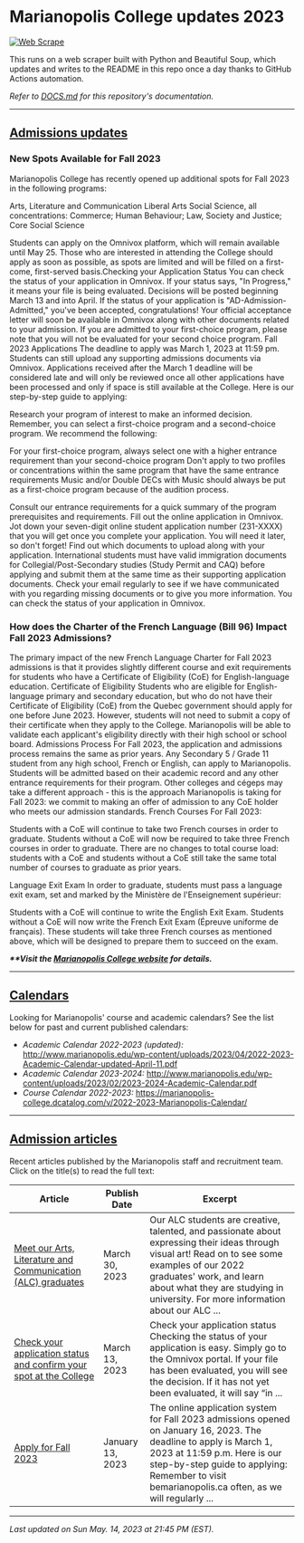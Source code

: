 # Marianopolis College updates 2023

[![Web Scrape](https://github.com/cw118/mari-updates/actions/workflows/scrape.yml/badge.svg)](https://github.com/cw118/mari-updates/actions/workflows/scrape.yml)

This runs on a web scraper built with Python and Beautiful Soup, which updates and writes to the README in this repo once a day thanks to GitHub Actions automation.

*Refer to [DOCS.md](DOCS.md) for this repository's documentation.*

---

## [Admissions updates](https://www.bemarianopolis.ca/admissions/updates/)

### New Spots Available for Fall 2023
Marianopolis College has recently opened up additional spots for Fall 2023 in the following programs: 

Arts, Literature and Communication 
Liberal Arts 
Social Science, all concentrations: Commerce; Human Behaviour; Law, Society and Justice; Core Social Science 

Students can apply on the Omnivox platform, which will remain available until May 25. Those who are interested in attending the College should apply as soon as possible, as spots are limited and will be filled on a first-come, first-served basis.Checking your Application Status
You can check the status of your application in Omnivox. If your status says, "In Progress," it means your file is being evaluated. Decisions will be posted beginning March 13 and into April. 
If the status of your application is "AD-Admission-Admitted," you've been accepted, congratulations! Your official acceptance letter will soon be available in Omnivox along with other documents related to your admission. 
If you are admitted to your first-choice program, please note that you will not be evaluated for your second choice program. Fall 2023 Applications
The deadline to apply was March 1, 2023 at 11:59 pm. Students can still upload any supporting admissions documents via Omnivox. Applications received after the March 1 deadline will be considered late and will only be reviewed once all other applications have been processed and only if space is still available at the College. 
Here is our step-by-step guide to applying:

Research your program of interest to make an informed decision. Remember, you can select a first-choice program and a second-choice program. We recommend the following:

For your first-choice program, always select one with a higher entrance requirement than your second-choice program
Don't apply to two profiles or concentrations within the same program that have the same entrance requirements
Music and/or Double DECs with Music should always be put as a first-choice program because of the audition process.


Consult our entrance requirements for a quick summary of the program prerequisites and requirements.
Fill out the online application in Omnivox.
Jot down your seven-digit online student application number (231-XXXX) that you will get once you complete your application. You will need it later, so don't forget!
Find out which documents to upload along with your application.
International students must have valid immigration documents for Collegial/Post-Secondary studies (Study Permit and CAQ) before applying and submit them at the same time as their supporting application documents.
Check your email regularly to see if we have communicated with you regarding missing documents or to give you more information.
You can check the status of your application in Omnivox.

### How does the Charter of the French Language (Bill 96) Impact Fall 2023 Admissions?
The primary impact of the new French Language Charter for Fall 2023 admissions is that it provides slightly different course and exit requirements for students who have a Certificate of Eligibility (CoE) for English-language education.
Certificate of Eligibility
Students who are eligible for English-language primary and secondary education, but who do not have their Certificate of Eligibility (CoE) from the Quebec government should apply for one before June 2023. However, students will not need to submit a copy of their certificate when they apply to the College. Marianopolis will be able to validate each applicant's eligibility directly with their high school or school board.
Admissions Process
For Fall 2023, the application and admissions process remains the same as prior years. Any Secondary 5 / Grade 11 student from any high school, French or English, can apply to Marianopolis. Students will be admitted based on their academic record and any other entrance requirements for their program.
Other colleges and cégeps may take a different approach - this is the approach Marianopolis is taking for Fall 2023: we commit to making an offer of admission to any CoE holder who meets our admission standards.
French Courses
For Fall 2023:

Students with a CoE will continue to take two French courses in order to graduate.
Students without a CoE will now be required to take three French courses in order to graduate.
There are no changes to total course load: students with a CoE and students without a CoE still take the same total number of courses to graduate as prior years.

Language Exit Exam
In order to graduate, students must pass a language exit exam, set and marked by the Ministère de l'Enseignement supérieur:

Students with a CoE will continue to write the English Exit Exam.
Students without a CoE will now write the French Exit Exam (Épreuve uniforme de français). These students will take three French courses as mentioned above, which will be designed to prepare them to succeed on the exam.

***\*\*Visit the [Marianopolis College website](https://www.bemarianopolis.ca/admissions/updates/) for details.***

---

## [Calendars](https://www.marianopolis.edu/campus-life/calendar/)

Looking for Marianopolis' course and academic calendars? See the list below for past and current published calendars:

- *Academic Calendar 2022-2023 (updated):* <http://www.marianopolis.edu/wp-content/uploads/2023/04/2022-2023-Academic-Calendar-updated-April-11.pdf>
- *Academic Calendar 2023-2024:* <http://www.marianopolis.edu/wp-content/uploads/2023/02/2023-2024-Academic-Calendar.pdf>
- *Course Calendar 2022-2023:* <https://marianopolis-college.dcatalog.com/v/2022-2023-Marianopolis-Calendar/>

---

## [Admission articles](https://www.bemarianopolis.ca/category/admissions/)

Recent articles published by the Marianopolis staff and recruitment team. Click on the title(s) to read the full text:

| Article | Publish Date | Excerpt |
| ------- | ------------ | ------- |
| [Meet our Arts, Literature and Communication (ALC) graduates](https://www.bemarianopolis.ca/meet-our-arts-literature-and-communication-alc-students/) | March 30, 2023 | Our ALC students are creative, talented, and passionate about expressing their ideas through visual art! Read on to see some examples of our 2022 graduates' work, and learn about what they are studying in university. For more information about our ALC ... |
| [Check your application status and confirm your spot at the College](https://www.bemarianopolis.ca/check-status-confirm/) | March 13, 2023 | Check your application status Checking the status of your application is easy. Simply go to the Omnivox portal. If your file has been evaluated, you will see the decision. If it has not yet been evaluated, it will say “in ... |
| [Apply for Fall 2023](https://www.bemarianopolis.ca/apply/) | January 13, 2023 | The online application system for Fall 2023 admissions opened on January 16, 2023. The deadline to apply is March 1, 2023 at 11:59 p.m. Here is our step-by-step guide to applying: Remember to visit bemarianopolis.ca often, as we will regularly ... |

---

*Last updated on Sun May. 14, 2023 at 21:45 PM (EST).*
